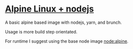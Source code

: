 # [Alpine Linux + nodejs](https://github.com/lsl/docker-node-build)

A basic alpine based image with nodejs, yarn, and brunch.

Usage is more build step orientated.

For runtime I suggest using the base node image [node:alpine](https://hub.docker.com/_/node/).
